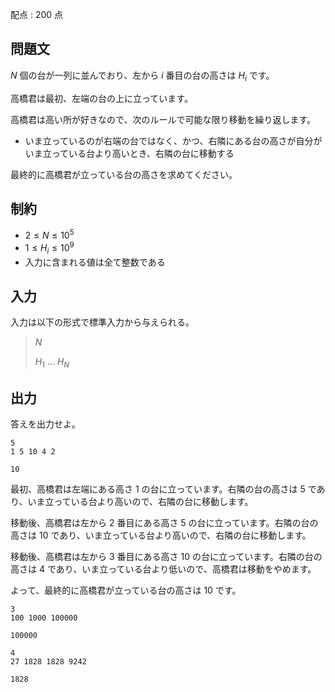 配点 : $200$ 点

## 問題文

$N$ 個の台が一列に並んでおり、左から $i$ 番目の台の高さは $H_i$ です。

高橋君は最初、左端の台の上に立っています。

高橋君は高い所が好きなので、次のルールで可能な限り移動を繰り返します。

- いま立っているのが右端の台ではなく、かつ、右隣にある台の高さが自分がいま立っている台より高いとき、右隣の台に移動する

最終的に高橋君が立っている台の高さを求めてください。

## 制約

- $2 \leq N \leq 10^5$
- $1 \leq H_i \leq 10^9$
- 入力に含まれる値は全て整数である

## 入力

入力は以下の形式で標準入力から与えられる。

> $N$
> 
> $H_1$ $\ldots$ $H_N$

## 出力

答えを出力せよ。  

```input1
5
1 5 10 4 2
```

```output1
10
```

最初、高橋君は左端にある高さ $1$ の台に立っています。右隣の台の高さは $5$ であり、いま立っている台より高いので、右隣の台に移動します。

移動後、高橋君は左から $2$ 番目にある高さ $5$ の台に立っています。右隣の台の高さは $10$ であり、いま立っている台より高いので、右隣の台に移動します。

移動後、高橋君は左から $3$ 番目にある高さ $10$ の台に立っています。右隣の台の高さは $4$ であり、いま立っている台より低いので、高橋君は移動をやめます。

よって、最終的に高橋君が立っている台の高さは $10$ です。

```input2
3
100 1000 100000
```

```output2
100000
```

```input3
4
27 1828 1828 9242
```

```output3
1828
```